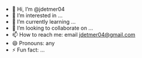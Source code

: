 - 👋 Hi, I’m @jdetmer04
- 👀 I’m interested in ...
- 🌱 I’m currently learning ...
- 💞️ I’m looking to collaborate on ...
- 📫 How to reach me: email jdetmer04@gmail.com 
- 😄 Pronouns: any
- ⚡ Fun fact: ...

<!---
jdetmer04/jdetmer04 is a ✨ special ✨ repository because its `README.md` (this file) appears on your GitHub profile.
You can click the Preview link to take a look at your changes.
--->

